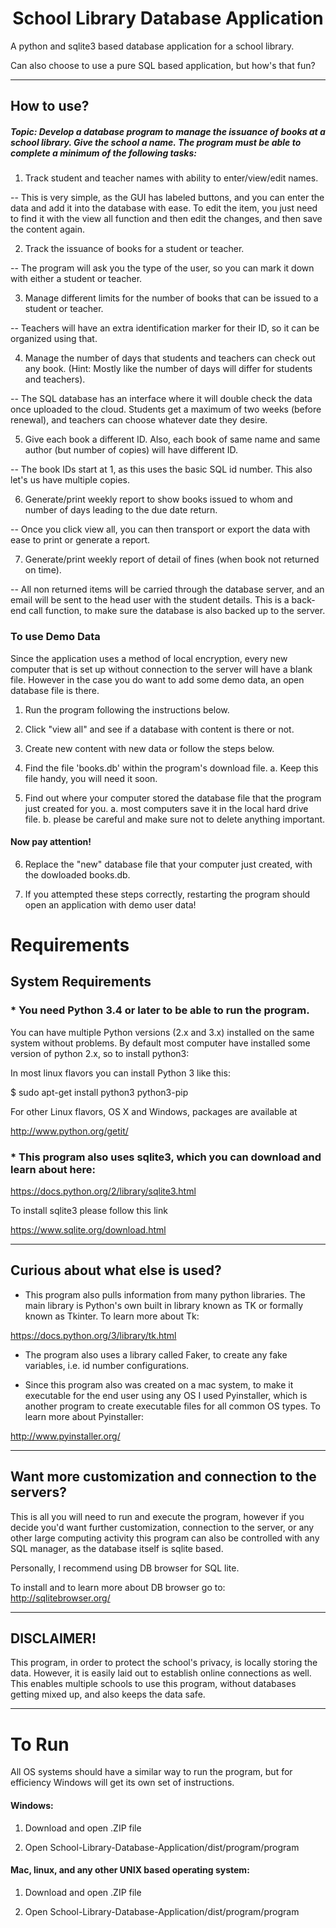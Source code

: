 # <center> School Library Database Application </center>

A python and sqlite3 based database application for a school library.

Can also choose to use a pure SQL based application, but how's that fun?
___

## How to use?

##### Topic: Develop a database program to manage the issuance of books at a school library. Give the school a name. The program must be able to complete a minimum of the following tasks:

1. Track student and teacher names with ability to enter/view/edit names.

-- This is very simple, as the GUI has labeled buttons, and you can enter the data and add it into the database with ease. To edit the item, you just need to find it with the view all function and then edit the changes, and then save the content again.

2. Track the issuance of books for a student or teacher.

-- The program will ask you the type of the user, so you can mark it down with either a student or teacher.

3. Manage different limits for the number of books that can be issued to a student or teacher.

-- Teachers will have an extra identification marker for their ID, so it can be organized using that.

4. Manage the number of days that students and teachers can check out any book. (Hint: Mostly like the number of days will differ for students and teachers).

-- The SQL database has an interface where it will double check the data once uploaded to the cloud. Students get a maximum of two weeks (before renewal), and teachers can choose whatever date they desire.

5. Give each book a different ID. Also, each book of same name and same author (but number of copies) will have different ID.

-- The book IDs start at 1, as this uses the basic SQL id number. This also let's us have multiple copies.

6. Generate/print weekly report to show books issued to whom and number of days leading to the due date return.

-- Once you click view all, you can then transport or export the data with ease to print or generate a report.

7. Generate/print weekly report of detail of fines (when book not returned on time).

-- All non returned items will be carried through the database server, and an email will be sent to the head user with the student details. This is a back-end call function, to make sure the database is also backed up to the server.

### To use Demo Data

Since the application uses a method of local encryption, every new computer that is set up without connection to the server will have a blank file. However in the case you do want to add some demo data, an open database file is there.

1. Run the program following the instructions below.

2. Click "view all" and see if a database with content is there or not.

3. Create new content with new data or follow the steps below.

4. Find the file 'books.db' within the program's download file.
  a. Keep this file handy, you will need it soon.

5. Find out where your computer stored the database file that the program just created for you.
  a. most computers save it in the local hard drive file.
  b. please be careful and make sure not to delete anything important.  

#### Now pay attention!

6. Replace the "new" database file that your computer just created, with the dowloaded books.db.

7. If you attempted these steps correctly, restarting the program should open an application with demo user data!

# Requirements

## System Requirements

### * You need Python 3.4 or later to be able to run the program.

You can have multiple Python versions (2.x and 3.x) installed on the same system without problems.
By default most computer have installed some version of python 2.x, so to install python3:

In most linux flavors you can install Python 3 like this:

$ sudo apt-get install python3 python3-pip

For other Linux flavors, OS X and Windows, packages are available at

http://www.python.org/getit/

### * This program also uses sqlite3, which you can download and learn about here:

https://docs.python.org/2/library/sqlite3.html

To install sqlite3 please follow this link

https://www.sqlite.org/download.html
___

## Curious about what else is used?

* This program also pulls information from many python libraries. The main library is Python's own built in library known as TK or formally known as Tkinter. To learn more about Tk:

https://docs.python.org/3/library/tk.html

* The program also uses a library called Faker, to create any fake variables, i.e. id number configurations.

* Since this program also was created on a mac system, to make it executable for the end user using any OS I used Pyinstaller, which is another program to create executable files for all common OS types. To learn more about Pyinstaller:

http://www.pyinstaller.org/


---

## Want more customization and connection to the servers?

This is all you will need to run and execute the program, however if you decide you'd want further customization, connection to the server, or any other large computing activity this program can also be controlled with any SQL manager, as the database itself is sqlite based.

Personally, I recommend using DB browser for SQL lite.

To install and to learn more about DB browser go to:
http://sqlitebrowser.org/

___

## DISCLAIMER!

This program, in order to protect the school's privacy, is locally storing the data. However, it is easily laid out to establish online connections as well. 
This enables multiple schools to use this program, without databases getting mixed up, and also keeps the data safe.
___

# To Run

All OS systems should have a similar way to run the program, but for efficiency Windows will get its own set of instructions.

#### Windows:

1. Download and open .ZIP file

2. Open School-Library-Database-Application/dist/program/program

#### Mac, linux, and any other UNIX based operating system:

1. Download and open .ZIP file

2. Open School-Library-Database-Application/dist/program/program
